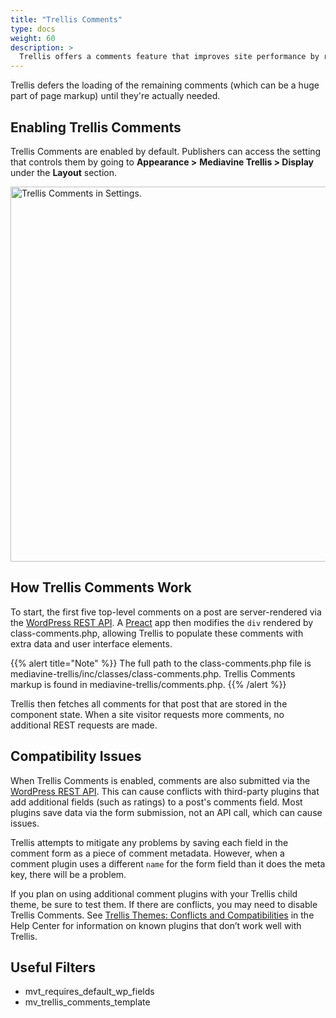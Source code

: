```yaml
---
title: "Trellis Comments"
type: docs
weight: 60
description: >
  Trellis offers a comments feature that improves site performance by rendering only the first five top-level comments of a post. 
---
```

Trellis defers the loading of the remaining comments (which can be a huge part of page markup) until they're actually needed.

## Enabling Trellis Comments

Trellis Comments are enabled by default. Publishers can access the setting that controls them by going to **Appearance >** **Mediavine Trellis  > Display** under the **Layout** section.

<img src="/docsytrellis/images/trellis-settings-display-comments.png" alt="Trellis Comments in Settings." width="600px"/>

## How Trellis Comments Work

To start, the first five top-level comments on a post are server-rendered via the [WordPress REST API](https://developer.wordpress.org/rest-api/). A [Preact](https://preactjs.com/) app then modifies the `div` rendered by class-comments.php, allowing Trellis to populate these comments with extra data and user interface elements.

{{% alert title="Note" %}}
The full path to the class-comments.php file is mediavine-trellis/inc/classes/class-comments.php. Trellis Comments markup is found in mediavine-trellis/comments.php.
{{% /alert %}}

Trellis then fetches all comments for that post that are stored in the component state. When a site visitor requests more comments, no additional REST requests are made.

## Compatibility Issues

When Trellis Comments is enabled, comments are also submitted via the [WordPress REST API](https://developer.wordpress.org/rest-api/). This can cause conflicts with third-party plugins that add additional fields (such as ratings) to a post's comments field. Most plugins save data via the form submission, not an API call, which can cause issues.

Trellis attempts to mitigate any problems by saving each field in the comment form as a piece of comment metadata. However, when a comment plugin uses a different `name` for the form field than it does the meta key, there will be a problem.

If you plan on using additional comment plugins with your Trellis child theme, be sure to test them. If there are conflicts, you may need to disable Trellis Comments. See [Trellis Themes: Conflicts and Compatibilities](https://intercom.help/mediavine-products/en/articles/5046317-trellis-themes-conflicts-and-compatibilities) in the Help Center for information on known plugins that don’t work well with Trellis.

## Useful Filters

- mvt_requires_default_wp_fields
- mv_trellis_comments_template